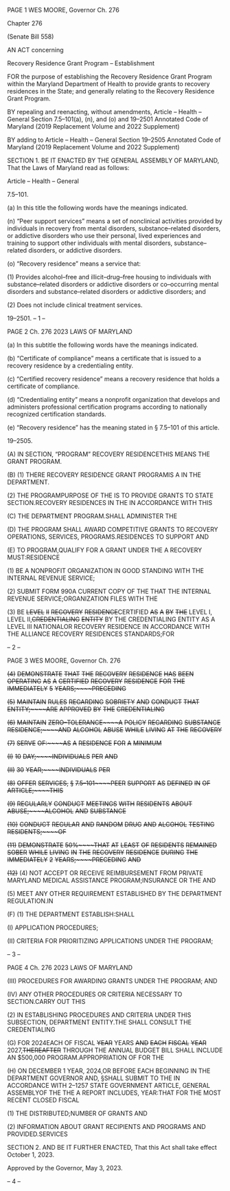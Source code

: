 PAGE 1
WES MOORE, Governor Ch. 276

Chapter 276

(Senate Bill 558)

AN ACT concerning

Recovery Residence Grant Program – Establishment

FOR the purpose of establishing the Recovery Residence Grant Program within the
Maryland Department of Health to provide grants to recovery residences in the
State; and generally relating to the Recovery Residence Grant Program.

BY repealing and reenacting, without amendments,
Article – Health – General
Section 7.5–101(a), (n), and (o) and 19–2501
Annotated Code of Maryland
(2019 Replacement Volume and 2022 Supplement)

BY adding to
Article – Health – General
Section 19–2505
Annotated Code of Maryland
(2019 Replacement Volume and 2022 Supplement)

SECTION 1. BE IT ENACTED BY THE GENERAL ASSEMBLY OF MARYLAND,
That the Laws of Maryland read as follows:

Article – Health – General

7.5–101.

(a) In this title the following words have the meanings indicated.

(n) “Peer support services” means a set of nonclinical activities provided by
individuals in recovery from mental disorders, substance–related disorders, or addictive
disorders who use their personal, lived experiences and training to support other
individuals with mental disorders, substance–related disorders, or addictive disorders.

(o) “Recovery residence” means a service that:

(1) Provides alcohol–free and illicit–drug–free housing to individuals with
substance–related disorders or addictive disorders or co–occurring mental disorders and
substance–related disorders or addictive disorders; and

(2) Does not include clinical treatment services.

19–2501.
– 1 –

PAGE 2
Ch. 276 2023 LAWS OF MARYLAND

(a) In this subtitle the following words have the meanings indicated.

(b) “Certificate of compliance” means a certificate that is issued to a recovery
residence by a credentialing entity.

(c) “Certified recovery residence” means a recovery residence that holds a
certificate of compliance.

(d) “Credentialing entity” means a nonprofit organization that develops and
administers professional certification programs according to nationally recognized
certification standards.

(e) “Recovery residence” has the meaning stated in § 7.5–101 of this article.

19–2505.

(A) IN SECTION, “PROGRAM” RECOVERY RESIDENCETHIS MEANS THE
GRANT PROGRAM.

(B) (1) THERE RECOVERY RESIDENCE GRANT PROGRAMIS A IN THE
DEPARTMENT.

(2) THE PROGRAMPURPOSE OF THE IS TO PROVIDE GRANTS TO
STATE SECTION.RECOVERY RESIDENCES IN THE IN ACCORDANCE WITH THIS

(C) THE DEPARTMENT PROGRAM.SHALL ADMINISTER THE

(D) THE PROGRAM SHALL AWARD COMPETITIVE GRANTS TO RECOVERY
OPERATIONS, SERVICES, PROGRAMS.RESIDENCES TO SUPPORT AND

(E) TO PROGRAM,QUALIFY FOR A GRANT UNDER THE A RECOVERY
MUST:RESIDENCE

(1) BE A NONPROFIT ORGANIZATION IN GOOD STANDING WITH THE
INTERNAL REVENUE SERVICE;

(2) SUBMIT FORM 990A CURRENT COPY OF THE THAT THE
INTERNAL REVENUE SERVICE;ORGANIZATION FILES WITH THE

(3) BE ~~LEVEL~~ ~~II~~ ~~RECOVERY~~ ~~RESIDENCE~~CERTIFIED ~~AS~~ ~~A~~ ~~BY~~ ~~THE~~
LEVEL I, LEVEL II,~~CREDENTIALING~~ ~~ENTITY~~ BY THE CREDENTIALING ENTITY AS A
LEVEL III NATIONALOR RECOVERY RESIDENCE IN ACCORDANCE WITH THE
ALLIANCE RECOVERY RESIDENCES STANDARDS;FOR

– 2 –

PAGE 3
WES MOORE, Governor Ch. 276

~~(4)~~ ~~DEMONSTRATE~~ ~~THAT~~ ~~THE~~ ~~RECOVERY~~ ~~RESIDENCE~~ ~~HAS~~ ~~BEEN~~
~~OPERATING~~ ~~AS~~ ~~A~~ ~~CERTIFIED~~ ~~RECOVERY~~ ~~RESIDENCE~~ ~~FOR~~ ~~THE~~ ~~IMMEDIATELY~~
~~5~~ ~~YEARS;~~~~PRECEDING~~

~~(5)~~ ~~MAINTAIN~~ ~~RULES~~ ~~REGARDING~~ ~~SOBRIETY~~ ~~AND~~ ~~CONDUCT~~ ~~THAT~~
~~ENTITY;~~~~ARE~~ ~~APPROVED~~ ~~BY~~ ~~THE~~ ~~CREDENTIALING~~

~~(6)~~ ~~MAINTAIN~~ ~~ZERO–TOLERANCE~~~~A~~ ~~POLICY~~ ~~REGARDING~~ ~~SUBSTANCE~~
~~RESIDENCE;~~~~AND~~ ~~ALCOHOL~~ ~~ABUSE~~ ~~WHILE~~ ~~LIVING~~ ~~AT~~ ~~THE~~ ~~RECOVERY~~

~~(7)~~ ~~SERVE~~ ~~OF:~~~~AS~~ ~~A~~ ~~RESIDENCE~~ ~~FOR~~ ~~A~~ ~~MINIMUM~~

~~(I)~~ ~~10~~ ~~DAY;~~~~INDIVIDUALS~~ ~~PER~~ ~~AND~~

~~(II)~~ ~~30~~ ~~YEAR;~~~~INDIVIDUALS~~ ~~PER~~

~~(8)~~ ~~OFFER~~ ~~SERVICES,~~ ~~§~~ ~~7.5–101~~~~PEER~~ ~~SUPPORT~~ ~~AS~~ ~~DEFINED~~ ~~IN~~ ~~OF~~
~~ARTICLE;~~~~THIS~~

~~(9)~~ ~~REGULARLY~~ ~~CONDUCT~~ ~~MEETINGS~~ ~~WITH~~ ~~RESIDENTS~~ ~~ABOUT~~
~~ABUSE;~~~~ALCOHOL~~ ~~AND~~ ~~SUBSTANCE~~

~~(10)~~ ~~CONDUCT~~ ~~REGULAR~~ ~~AND~~ ~~RANDOM~~ ~~DRUG~~ ~~AND~~ ~~ALCOHOL~~ ~~TESTING~~
~~RESIDENTS;~~~~OF~~

~~(11)~~ ~~DEMONSTRATE~~ ~~50%~~~~THAT~~ ~~AT~~ ~~LEAST~~ ~~OF~~ ~~RESIDENTS~~ ~~REMAINED~~
~~SOBER~~ ~~WHILE~~ ~~LIVING~~ ~~IN~~ ~~THE~~ ~~RECOVERY~~ ~~RESIDENCE~~ ~~DURING~~ ~~THE~~ ~~IMMEDIATELY~~
~~2~~ ~~YEARS;~~~~PRECEDING~~ ~~AND~~

~~(12)~~ (4) NOT ACCEPT OR RECEIVE REIMBURSEMENT FROM PRIVATE
MARYLAND MEDICAL ASSISTANCE PROGRAM;INSURANCE OR THE AND

(5) MEET ANY OTHER REQUIREMENT ESTABLISHED BY THE
DEPARTMENT REGULATION.IN

(F) (1) THE DEPARTMENT ESTABLISH:SHALL

(I) APPLICATION PROCEDURES;

(II) CRITERIA FOR PRIORITIZING APPLICATIONS UNDER THE
PROGRAM;

– 3 –

PAGE 4
Ch. 276 2023 LAWS OF MARYLAND

(III) PROCEDURES FOR AWARDING GRANTS UNDER THE
PROGRAM; AND

(IV) ANY OTHER PROCEDURES OR CRITERIA NECESSARY TO
SECTION.CARRY OUT THIS

(2) IN ESTABLISHING PROCEDURES AND CRITERIA UNDER THIS
SUBSECTION, DEPARTMENT ENTITY.THE SHALL CONSULT THE CREDENTIALING

(G) FOR 2024EACH OF FISCAL ~~YEAR~~ YEARS ~~AND~~ ~~EACH~~ ~~FISCAL~~ ~~YEAR~~
2027,~~THEREAFTER~~ THROUGH THE ANNUAL BUDGET BILL SHALL INCLUDE AN
$500,000 PROGRAM.APPROPRIATION OF FOR THE

(H) ON DECEMBER 1 YEAR, 2024,OR BEFORE EACH BEGINNING IN THE
DEPARTMENT GOVERNOR AND, §SHALL SUBMIT TO THE IN ACCORDANCE WITH
2–1257 STATE GOVERNMENT ARTICLE, GENERAL ASSEMBLYOF THE THE A REPORT
INCLUDES, YEAR:THAT FOR THE MOST RECENT CLOSED FISCAL

(1) THE DISTRIBUTED;NUMBER OF GRANTS AND

(2) INFORMATION ABOUT GRANT RECIPIENTS AND PROGRAMS AND
PROVIDED.SERVICES

SECTION 2. AND BE IT FURTHER ENACTED, That this Act shall take effect
October 1, 2023.

Approved by the Governor, May 3, 2023.

– 4 –